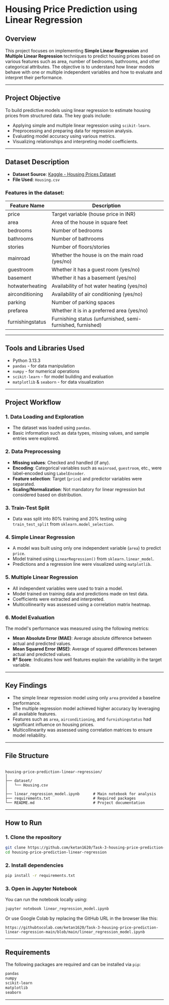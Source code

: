 # Housing Price Prediction using Linear Regression

## Overview

This project focuses on implementing **Simple Linear Regression** and **Multiple Linear Regression** techniques to predict housing prices based on various features such as area, number of bedrooms, bathrooms, and other categorical attributes. The objective is to understand how linear models behave with one or multiple independent variables and how to evaluate and interpret their performance.

---

## Project Objective

To build predictive models using linear regression to estimate housing prices from structured data. The key goals include:

- Applying simple and multiple linear regression using `scikit-learn`.
- Preprocessing and preparing data for regression analysis.
- Evaluating model accuracy using various metrics.
- Visualizing relationships and interpreting model coefficients.

---

## Dataset Description

- **Dataset Source**: [Kaggle - Housing Prices Dataset](https://www.kaggle.com/datasets/yasserh/housing-prices-dataset)
- **File Used**: `Housing.csv`

### Features in the dataset:

| Feature Name        | Description                                               |
|---------------------|-----------------------------------------------------------|
| price               | Target variable (house price in INR)                     |
| area                | Area of the house in square feet                          |
| bedrooms            | Number of bedrooms                                        |
| bathrooms           | Number of bathrooms                                       |
| stories             | Number of floors/stories                                  |
| mainroad            | Whether the house is on the main road (yes/no)            |
| guestroom           | Whether it has a guest room (yes/no)                      |
| basement            | Whether it has a basement (yes/no)                        |
| hotwaterheating     | Availability of hot water heating (yes/no)                |
| airconditioning     | Availability of air conditioning (yes/no)                 |
| parking             | Number of parking spaces                                  |
| prefarea            | Whether it is in a preferred area (yes/no)                |
| furnishingstatus    | Furnishing status (unfurnished, semi-furnished, furnished)|

---

## Tools and Libraries Used

- Python 3.13.3
- `pandas` - for data manipulation
- `numpy` - for numerical operations
- `scikit-learn` - for model building and evaluation
- `matplotlib` & `seaborn` - for data visualization

---

## Project Workflow

### 1. Data Loading and Exploration
- The dataset was loaded using `pandas`.
- Basic information such as data types, missing values, and sample entries were explored.

### 2. Data Preprocessing
- **Missing values**: Checked and handled (if any).
- **Encoding**: Categorical variables such as `mainroad`, `guestroom`, etc., were label-encoded using `LabelEncoder`.
- **Feature selection**: Target (`price`) and predictor variables were separated.
- **Scaling/Normalization**: Not mandatory for linear regression but considered based on distribution.

### 3. Train-Test Split
- Data was split into 80% training and 20% testing using `train_test_split` from `sklearn.model_selection`.

### 4. Simple Linear Regression
- A model was built using only one independent variable (`area`) to predict `price`.
- Model trained using `LinearRegression()` from `sklearn.linear_model`.
- Predictions and a regression line were visualized using `matplotlib`.

### 5. Multiple Linear Regression
- All independent variables were used to train a model.
- Model trained on training data and predictions made on test data.
- Coefficients were extracted and interpreted.
- Multicollinearity was assessed using a correlation matrix heatmap.

### 6. Model Evaluation
The model's performance was measured using the following metrics:
- **Mean Absolute Error (MAE)**: Average absolute difference between actual and predicted values.
- **Mean Squared Error (MSE)**: Average of squared differences between actual and predicted values.
- **R² Score**: Indicates how well features explain the variability in the target variable.

---

## Key Findings

- The simple linear regression model using only `area` provided a baseline performance.
- The multiple regression model achieved higher accuracy by leveraging all available features.
- Features such as `area`, `airconditioning`, and `furnishingstatus` had significant influence on housing prices.
- Multicollinearity was assessed using correlation matrices to ensure model reliability.

---

## File Structure

```

housing-price-prediction-linear-regression/
│
├── dataset/
│   └── Housing.csv
│
├── linear_regression_model.ipynb      # Main notebook for analysis
├── requirements.txt                   # Required packages
└── README.md                          # Project documentation

```

---

## How to Run

### 1. Clone the repository

```bash
git clone https://github.com/ketan1620/Task-3-housing-price-prediction-linear-regression-main.git
cd housing-price-prediction-linear-regression
```

### 2. Install dependencies

```bash
pip install -r requirements.txt
```

### 3. Open in Jupyter Notebook

You can run the notebook locally using:

```bash
jupyter notebook linear_regression_model.ipynb
```

Or use Google Colab by replacing the GitHub URL in the browser like this:

```
https://githubtocolab.com/ketan1620/Task-3-housing-price-prediction-linear-regression-main/blob/main/linear_regression_model.ipynb
```

---

## Requirements

The following packages are required and can be installed via `pip`:

```txt
pandas
numpy
scikit-learn
matplotlib
seaborn
```

---
